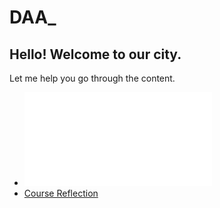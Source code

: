 # DAA_

## Hello! Welcome to our city.

Let me help you go through the content.
- ![Introduction](./README1.md)
- [Course Reflection](./Reflections.md)
